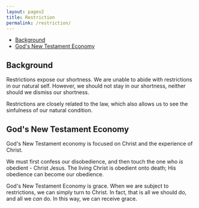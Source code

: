 ```yaml
---
layout: pagev2
title: Restriction
permalink: /restriction/
---
```

- [Background](#background)
- [God's New Testament Economy](#gods-new-testament-economy)

## Background

Restrictions expose our shortness. We are unable to abide with restrictions in our natural self. However, we should not stay in our shortness, neither should we dismiss our shortness. 

Restrictions are closely related to the law, which also allows us to see the sinfulness of our natural condition.

## God's New Testament Economy

God's New Testament economy is focused on Christ and the experience of Christ. 

We must first confess our disobedience, and then touch the one who *is* obedient - Christ Jesus. The living Christ is obedient onto death; His obedience can become our obedience.

God's New Testament Economy is grace. When we are subject to restrictions, we can simply turn to Christ. In fact, that is all we should do, and all we *can* do. In this way, we can receive grace.